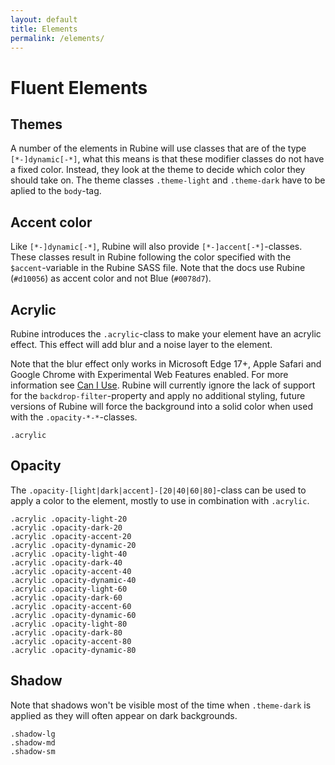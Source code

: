 ```yaml
---
layout: default
title: Elements
permalink: /elements/
---
```


# Fluent Elements
## Themes
A number of the elements in Rubine will use classes that are of the type `[*-]dynamic[-*]`, what this means is that these modifier classes do not have a fixed color. Instead, they look at the theme to decide which color they should take on. The theme classes `.theme-light` and `.theme-dark` have to be aplied to the `body`-tag.

## Accent color
Like `[*-]dynamic[-*]`, Rubine will also provide `[*-]accent[-*]`-classes. These classes result in Rubine following the color specified with the `$accent`-variable in the Rubine SASS file. Note that the docs use Rubine (`#d10056`) as accent color and not Blue (`#0078d7`).

## Acrylic
Rubine introduces the `.acrylic`-class to make your element have an acrylic effect. This effect will add blur and a noise layer to the element.

Note that the blur effect only works in Microsoft Edge 17+, Apple Safari and Google Chrome with Experimental Web Features enabled. For more information see [Can I Use](https://caniuse.com/#feat=css-backdrop-filter). Rubine will currently ignore the lack of support for the `backdrop-filter`-property and apply no additional styling, future versions of Rubine will force the background into a solid color when used with the `.opacity-*-*`-classes.

<div class="acrylic-preview">
    <div class="row">
        <div class="col">
            <div class="acrylic">
                <div class="row">
                    <div class="col">
                        <div class="demo-block"><code>.acrylic</code></div>
                    </div>
                </div>
            </div>
        </div>
    </div>
</div>

## Opacity
The `.opacity-[light|dark|accent]-[20|40|60|80]`-class can be used to apply a color to the element, mostly to use in combination with `.acrylic`.

<div class="acrylic-preview">
    <div class="row">
        <div class="col">
            <div class="acrylic">
                <div class="row">
                    <div class="col">
                        <div class="demo-block opacity-light-20"><code>.acrylic .opacity-light-20</code></div>
                    </div>
                    <div class="col">
                        <div class="demo-block opacity-dark-20"><code>.acrylic .opacity-dark-20</code></div>
                    </div>
                    <div class="col">
                        <div class="demo-block opacity-accent-20"><code>.acrylic .opacity-accent-20</code></div>
                    </div>
                    <div class="col">
                        <div class="demo-block opacity-dynamic-20"><code>.acrylic .opacity-dynamic-20</code></div>
                    </div>
                </div>
                <div class="row">
                    <div class="col">
                        <div class="demo-block opacity-light-40"><code>.acrylic .opacity-light-40</code></div>
                    </div>
                    <div class="col">
                        <div class="demo-block opacity-dark-40"><code>.acrylic .opacity-dark-40</code></div>
                    </div>
                    <div class="col">
                        <div class="demo-block opacity-accent-40"><code>.acrylic .opacity-accent-40</code></div>
                    </div>
                    <div class="col">
                        <div class="demo-block opacity-dynamic-40"><code>.acrylic .opacity-dynamic-40</code></div>
                    </div>
                </div>
                <div class="row">
                    <div class="col">
                        <div class="demo-block opacity-light-60"><code>.acrylic .opacity-light-60</code></div>
                    </div>
                    <div class="col">
                        <div class="demo-block opacity-dark-60"><code>.acrylic .opacity-dark-60</code></div>
                    </div>
                    <div class="col">
                        <div class="demo-block opacity-accent-60"><code>.acrylic .opacity-accent-60</code></div>
                    </div>
                    <div class="col">
                        <div class="demo-block opacity-dynamic-60"><code>.acrylic .opacity-dynamic-60</code></div>
                    </div>
                </div>
                <div class="row">
                    <div class="col">
                        <div class="demo-block opacity-light-80"><code>.acrylic .opacity-light-80</code></div>
                    </div>
                    <div class="col">
                        <div class="demo-block opacity-dark-80"><code>.acrylic .opacity-dark-80</code></div>
                    </div>
                    <div class="col">
                        <div class="demo-block opacity-accent-80"><code>.acrylic .opacity-accent-80</code></div>
                    </div>
                    <div class="col">
                        <div class="demo-block opacity-dynamic-80"><code>.acrylic .opacity-dynamic-80</code></div>
                    </div>
                </div>
            </div>
        </div>
    </div>
</div>

## Shadow
Note that shadows won't be visible most of the time when `.theme-dark` is applied as they will often appear on dark backgrounds.

<div class="shadow-preview">
    <div class="row">
        <div class="col">
            <div class="demo-block acrylic shadow-lg"><code>.shadow-lg</code></div>
        </div>
        <div class="col">
            <div class="demo-block acrylic shadow-md"><code>.shadow-md</code></div>
        </div>
        <div class="col">
            <div class="demo-block acrylic shadow-sm"><code>.shadow-sm</code></div>
        </div>
    </div>
</div>